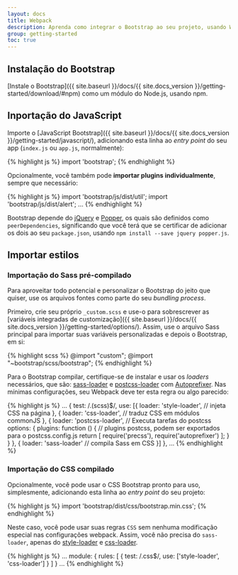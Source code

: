 ```yaml
---
layout: docs
title: Webpack
description: Aprenda como integrar o Bootstrap ao seu projeto, usando Webpack 3.
group: getting-started
toc: true
---
```


## Instalação do Bootstrap

[Instale o Bootstrap]({{ site.baseurl }}/docs/{{ site.docs_version }}/getting-started/download/#npm) como um módulo do Node.js, usando npm.

## Inportação do JavaScript

Importe o [JavaScript Bootstrap]({{ site.baseurl }}/docs/{{ site.docs_version }}/getting-started/javascript/), adicionando esta linha ao _entry point_ do seu app (`index.js` ou `app.js`, normalmente):

{% highlight js %}
import 'bootstrap';
{% endhighlight %}

Opcionalmente, você também pode **importar plugins individualmente**, sempre que necessário:

{% highlight js %}
import 'bootstrap/js/dist/util';
import 'bootstrap/js/dist/alert';
...
{% endhighlight %}

Bootstrap depende do [jQuery](https://jquery.com/) e [Popper](https://popper.js.org/), os quais são definidos como `peerDependencies`, significando que você terá que se certificar de adicionar os dois ao seu `package.json`, usando `npm install --save jquery popper.js`.

## Importar estilos

### Importação do Sass pré-compilado

Para aproveitar todo potencial e personalizar o Bootstrap do jeito que quiser, use os arquivos fontes como parte do seu _bundling process_.

Primeiro, crie seu próprio `_custom.scss` e use-o para sobrescrever as [variáveis integradas de customização]({{ site.baseurl }}/docs/{{ site.docs_version }}/getting-started/options/). Assim, use o arquivo Sass principal para importar suas variáveis personalizadas e depois o Bootstrap, em si:

{% highlight scss %}
@import "custom";
@import "~bootstrap/scss/bootstrap";
{% endhighlight %}

Para o Bootstrap compilar, certifique-se de instalar e usar os _loaders_ necessários, que são: [sass-loader](https://github.com/webpack-contrib/sass-loader) e [postcss-loader](https://github.com/postcss/postcss-loader) com [Autoprefixer](https://github.com/postcss/autoprefixer#webpack). Nas mínimas configurações, seu Webpack deve ter esta regra ou algo parecido:

{% highlight js %}
  ...
  {
    test: /\.(scss)$/,
    use: [{
      loader: 'style-loader', // injeta CSS na página
    }, {
      loader: 'css-loader', // traduz CSS em módulos commonJS
    }, {
      loader: 'postcss-loader', // Executa tarefas do postcss
      options: {
        plugins: function () { // plugins postcss, podem ser exportados para o postcss.config.js
          return [
            require('precss'),
            require('autoprefixer')
          ];
        }
      }
    }, {
      loader: 'sass-loader' // compila Sass em CSS
    }]
  },
  ...
{% endhighlight %}

### Importação do CSS compilado

Opcionalmente, você pode usar o CSS Bootstrap pronto para uso, simplesmente, adicionando esta linha ao _entry point_ do seu projeto:

{% highlight js %}
import 'bootstrap/dist/css/bootstrap.min.css';
{% endhighlight %}

Neste caso, você pode usar suas regras `CSS` sem nenhuma modificação especial nas configurações webpack. Assim, você não precisa do `sass-loader`, apenas do [style-loader](https://github.com/webpack-contrib/style-loader) e [css-loader](https://github.com/webpack-contrib/css-loader).

{% highlight js %}
  ...
  module: {
    rules: [
      {
        test: /\.css$/,
        use: ['style-loader', 'css-loader']
      }
    ]
  }
  ...
{% endhighlight %}
